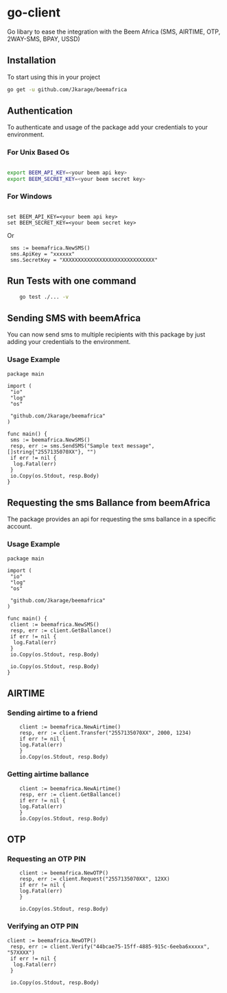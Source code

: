 # go-client

Go libary to ease the integration with the Beem Africa (SMS, AIRTIME, OTP, 2WAY-SMS, BPAY, USSD)

## Installation

To start using this in your project

```bash
go get -u github.com/Jkarage/beemafrica
```

## Authentication

To authenticate and usage of the package add your credentials to your environment.

### For Unix Based Os

``` bash

export BEEM_API_KEY=<your beem api key>
export BEEM_SECRET_KEY=<your beem secret key>

```

### For Windows

```shell

set BEEM_API_KEY=<your beem api key>
set BEEM_SECRET_KEY=<your beem secret key>

```

Or

```golang
 sms := beemafrica.NewSMS()
 sms.ApiKey = "xxxxxx"
 sms.SecretKey = "XXXXXXXXXXXXXXXXXXXXXXXXXXXXXX"

```

## Run Tests with one command

``` bash
    go test ./... -v
```

## Sending SMS with beemAfrica

You can now send sms to multiple recipients with this package by just adding your credentials to the environment.

### Usage Example

``` golang
package main

import (
 "io"
 "log"
 "os"

 "github.com/Jkarage/beemafrica"
)

func main() {
 sms := beemafrica.NewSMS()
 resp, err := sms.SendSMS("Sample text message", []string{"2557135070XX"}, "")
 if err != nil {
  log.Fatal(err)
 }
 io.Copy(os.Stdout, resp.Body)
}

```

## Requesting the sms Ballance from beemAfrica

The package provides an api for requesting the sms ballance in a specific account.

### Usage Example

``` golang
package main

import (
 "io"
 "log"
 "os"

 "github.com/Jkarage/beemafrica"
)

func main() {
 client := beemafrica.NewSMS()
 resp, err := client.GetBallance()
 if err != nil {
  log.Fatal(err)
 }
 io.Copy(os.Stdout, resp.Body)

 io.Copy(os.Stdout, resp.Body)
}
```

## AIRTIME

### Sending airtime to a friend

``` golang
    client := beemafrica.NewAirtime()
    resp, err := client.Transfer("2557135070XX", 2000, 1234)
    if err != nil {
    log.Fatal(err)
    }
    io.Copy(os.Stdout, resp.Body)
```

### Getting airtime ballance

``` golang
    client := beemafrica.NewAirtime()
    resp, err := client.GetBallance()
    if err != nil {
    log.Fatal(err)
    }
    io.Copy(os.Stdout, resp.Body)
```

## OTP

### Requesting an OTP PIN

``` golang
    client := beemafrica.NewOTP()
    resp, err := client.Request("2557135070XX", 12XX)
    if err != nil {
    log.Fatal(err)
    }

    io.Copy(os.Stdout, resp.Body)
```

### Verifying an OTP PIN

``` golang
client := beemafrica.NewOTP()
 resp, err := client.Verify("44bcae75-15ff-4885-915c-6eeba6xxxxx", "57XXXX")
 if err != nil {
  log.Fatal(err)
 }

 io.Copy(os.Stdout, resp.Body)
```

